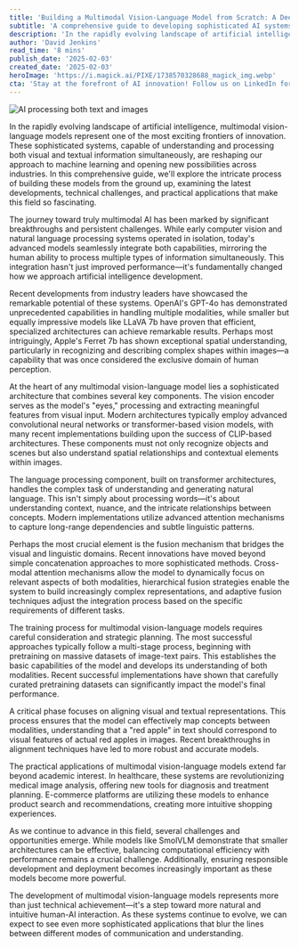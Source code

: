 ```yaml
---
title: 'Building a Multimodal Vision-Language Model from Scratch: A Deep Dive into the Future of AI'
subtitle: 'A comprehensive guide to developing sophisticated AI systems that process both visual and textual data'
description: 'In the rapidly evolving landscape of artificial intelligence, multimodal vision-language models represent one of the most exciting frontiers of innovation. These sophisticated systems, capable of understanding and processing both visual and textual information simultaneously, are reshaping our approach to machine learning and opening new possibilities across industries.'
author: 'David Jenkins'
read_time: '8 mins'
publish_date: '2025-02-03'
created_date: '2025-02-03'
heroImage: 'https://i.magick.ai/PIXE/1738570328688_magick_img.webp'
cta: 'Stay at the forefront of AI innovation! Follow us on LinkedIn for regular updates on multimodal vision-language models and other breakthrough technologies shaping the future of artificial intelligence.'
---
```


![AI processing both text and images](https://i.magick.ai/PIXE/1738570328692_magick_img.webp)

In the rapidly evolving landscape of artificial intelligence, multimodal vision-language models represent one of the most exciting frontiers of innovation. These sophisticated systems, capable of understanding and processing both visual and textual information simultaneously, are reshaping our approach to machine learning and opening new possibilities across industries. In this comprehensive guide, we'll explore the intricate process of building these models from the ground up, examining the latest developments, technical challenges, and practical applications that make this field so fascinating.

The journey toward truly multimodal AI has been marked by significant breakthroughs and persistent challenges. While early computer vision and natural language processing systems operated in isolation, today's advanced models seamlessly integrate both capabilities, mirroring the human ability to process multiple types of information simultaneously. This integration hasn't just improved performance—it's fundamentally changed how we approach artificial intelligence development.

Recent developments from industry leaders have showcased the remarkable potential of these systems. OpenAI's GPT-4o has demonstrated unprecedented capabilities in handling multiple modalities, while smaller but equally impressive models like LLaVA 7b have proven that efficient, specialized architectures can achieve remarkable results. Perhaps most intriguingly, Apple's Ferret 7b has shown exceptional spatial understanding, particularly in recognizing and describing complex shapes within images—a capability that was once considered the exclusive domain of human perception.

At the heart of any multimodal vision-language model lies a sophisticated architecture that combines several key components. The vision encoder serves as the model's "eyes," processing and extracting meaningful features from visual input. Modern architectures typically employ advanced convolutional neural networks or transformer-based vision models, with many recent implementations building upon the success of CLIP-based architectures. These components must not only recognize objects and scenes but also understand spatial relationships and contextual elements within images.

The language processing component, built on transformer architectures, handles the complex task of understanding and generating natural language. This isn't simply about processing words—it's about understanding context, nuance, and the intricate relationships between concepts. Modern implementations utilize advanced attention mechanisms to capture long-range dependencies and subtle linguistic patterns.

Perhaps the most crucial element is the fusion mechanism that bridges the visual and linguistic domains. Recent innovations have moved beyond simple concatenation approaches to more sophisticated methods. Cross-modal attention mechanisms allow the model to dynamically focus on relevant aspects of both modalities, hierarchical fusion strategies enable the system to build increasingly complex representations, and adaptive fusion techniques adjust the integration process based on the specific requirements of different tasks.

The training process for multimodal vision-language models requires careful consideration and strategic planning. The most successful approaches typically follow a multi-stage process, beginning with pretraining on massive datasets of image-text pairs. This establishes the basic capabilities of the model and develops its understanding of both modalities. Recent successful implementations have shown that carefully curated pretraining datasets can significantly impact the model's final performance.

A critical phase focuses on aligning visual and textual representations. This process ensures that the model can effectively map concepts between modalities, understanding that a "red apple" in text should correspond to visual features of actual red apples in images. Recent breakthroughs in alignment techniques have led to more robust and accurate models.

The practical applications of multimodal vision-language models extend far beyond academic interest. In healthcare, these systems are revolutionizing medical image analysis, offering new tools for diagnosis and treatment planning. E-commerce platforms are utilizing these models to enhance product search and recommendations, creating more intuitive shopping experiences.

As we continue to advance in this field, several challenges and opportunities emerge. While models like SmolVLM demonstrate that smaller architectures can be effective, balancing computational efficiency with performance remains a crucial challenge. Additionally, ensuring responsible development and deployment becomes increasingly important as these models become more powerful.

The development of multimodal vision-language models represents more than just technical achievement—it's a step toward more natural and intuitive human-AI interaction. As these systems continue to evolve, we can expect to see even more sophisticated applications that blur the lines between different modes of communication and understanding.